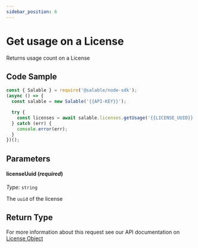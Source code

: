 ```yaml
---
sidebar_position: 6
---
```


# Get usage on a License

Returns usage count on a License

## Code Sample

```typescript
const { Salable } = require('@salable/node-sdk');
(async () => {
  const salable = new Salable('{{API-KEY}}');

  try {
    const licenses = await salable.licenses.getUsage('{{LICENSE_UUID}}');
  } catch (err) {
    console.error(err);
  }
})();
```

## Parameters

#### licenseUuid (_required_)

_Type:_ `string`

The `uuid` of the license

## Return Type

For more information about this request see our API documentation on [License Object](https://docs.salable.app/api#tag/Licenses/operation/getLicenseByUuid)
